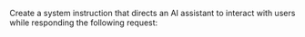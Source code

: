 Create a system instruction that directs an AI assistant to interact with users while responding the following request: